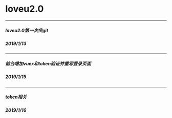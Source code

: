 # loveu2.0
---
##### loveu2.0第一次传git <br/>
##### 2019/1/13
---
##### 前台增加vuex和token验证并重写登录页面
##### 2019/1/15
---
##### token相关
##### 2019/1/16
